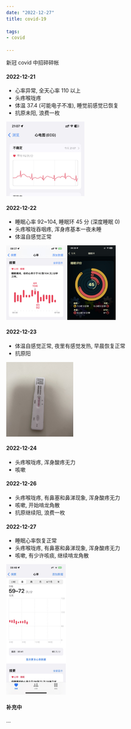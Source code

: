 ```yaml
---
date: "2022-12-27"
title: covid-19

tags:
- covid

---
```


新冠 covid 中招碎碎帐

#### 2022-12-21

- 心率异常, 全天心率 110 以上
- 头疼喉咙疼
- 体温 37.4 (可能电子不准), 睡觉前感觉已恢复
- 抗原未阳, 浪费一枚

<img src="2022-12-21-ecg.jpeg" height="200" width="210"/>

#### 2022-12-22

- 睡眠心率 92~104, 睡眠环 45 分 (深度睡眠 0)
- 头疼喉咙吞咽疼, 浑身疼基本一夜未睡
- 体温自感觉正常

<img src="2022-12-22-sleep.jpeg" height="200" width="160"/>
<img src="2022-12-22-autosleep.jpeg" height="200" width="130"/>

#### 2022-12-23

- 体温自感觉正常, 夜里有感觉发热, 早晨恢复正常
- 抗原阳

<img src="2022-12-23-yang.jpeg" height="200" width="180"/>

#### 2022-12-24

- 头疼喉咙疼, 浑身酸疼无力
- 咳嗽

#### 2022-12-26

- 头疼喉咙疼, 有鼻塞和鼻涕现象, 浑身酸疼无力
- 咳嗽, 开始啃龙角散
- 抗原继续阳, 浪费一枚

#### 2022-12-27

- 睡眠心率恢复正常
- 头疼喉咙疼, 有鼻塞和鼻涕现象, 浑身酸疼无力
- 咳嗽, 有少许咳痰, 继续啃龙角散

<img src="2022-12-27-sleep.jpeg" height="350" width="160"/>

#### 补充中

...